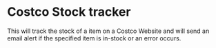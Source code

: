 # Costco Stock tracker

This will track the stock of a item on a Costco Website and will send an email alert if the specified item is in-stock or an error occurs.

